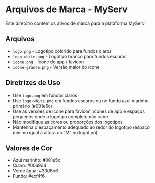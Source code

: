 # Arquivos de Marca - MyServ

Este diretório contém os ativos de marca para a plataforma MyServ.

## Arquivos
- `logo.png` - Logotipo colorido para fundos claros
- `logo-white.png` - Logotipo branco para fundos escuros
- `icone.png` - Ícone do app / favicon
- `icone-grande.png` - Versão maior do ícone

## Diretrizes de Uso
- Use `logo.png` em fundos claros
- Use `logo-white.png` em fundos escuros ou no fundo azul marinho primário (#001e5c)
- Use as versões de ícone para favicon, ícones de app e espaços pequenos onde o logotipo completo não cabe
- Não modifique as cores ou proporções dos logotipos
- Mantenha o espaçamento adequado ao redor do logotipo (espaço mínimo igual à altura do "M" no logotipo)

## Valores de Cor
- Azul marinho: #001e5c
- Ciano: #00a9d4
- Verde água: #33d8b6
- Fundo: #ecf4f6
